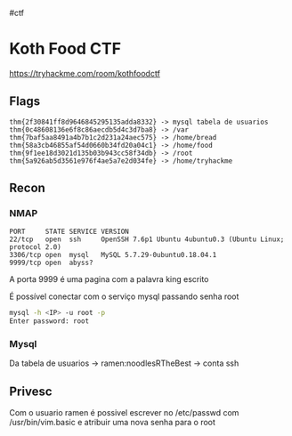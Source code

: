 #ctf
# Koth Food CTF
https://tryhackme.com/room/kothfoodctf

## Flags

    thm{2f30841ff8d9646845295135adda8332} -> mysql tabela de usuarios
    thm{0c48608136e6f8c86aecdb5d4c3d7ba8} -> /var
    thm{7baf5aa8491a4b7b1c2d231a24aec575} -> /home/bread
    thm{58a3cb46855af54d0660b34fd20a04c1} -> /home/food
    thm{9f1ee18d3021d135b03b943cc58f34db} -> /root
    thm{5a926ab5d3561e976f4ae5a7e2d034fe} -> /home/tryhackme

## Recon
### NMAP

    PORT     STATE SERVICE VERSION
    22/tcp   open  ssh     OpenSSH 7.6p1 Ubuntu 4ubuntu0.3 (Ubuntu Linux; protocol 2.0)
    3306/tcp open  mysql   MySQL 5.7.29-0ubuntu0.18.04.1
    9999/tcp open  abyss?

A porta 9999 é uma pagina com a palavra king escrito

É possível conectar com o serviço mysql passando senha root

```sh
mysql -h <IP> -u root -p
Enter password: root
```

### Mysql

Da tabela de usuarios -> ramen:noodlesRTheBest -> conta ssh

## Privesc

Com o usuario ramen é possivel escrever no /etc/passwd com /usr/bin/vim.basic e atribuir uma nova senha para o root
